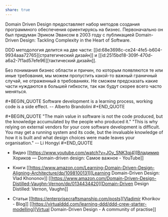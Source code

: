 ```yaml
---
share: true
---
```


Domain Driven Design предоставляет набор методов создания программного обеспечения ориентируясь на бизнес. Первоначально он был придуман Эриком Эвансом в 2003 году с публикацией Domain-Driven Design: Tackling Complexity in the Heart of Software.

DDD методология делится на две части: [[id:68e3698c-ce24-4fe5-b604-9934aaa72765][стратегический дизайн]] и [[id:2515bd18-309f-470d-a6a2-7f1ad57efe96][тактический дизайн]].

Без понимания бизнес области и причин, по которым появляются те или иные требования, мы можем пропустить какой-то важный граничный случай, не отраженный в требованиях. Не сможем предсказать какие части нуждаются в большей гибкости, так как будут скорее всего часто меняться.

#+BEGIN_QUOTE
Software development is a learning process, working code is a side effect. -- Alberto Brandolini
#+END_QUOTE

#+BEGIN_QUOTE
"The main value in software is not the code produced, but the knowledge accumulated by the people who produced it."
"This is why relying on external vendors for your core software development is difficult. You may get a running system and its code, but the invaluable knowledge of how it is built and what design choices were made leaves your organisation." -- Li Hongyi
#+END_QUOTE

* Видео
[[https://www.youtube.com/watch?v=JOy_SNK3qj4][Владимир Хориков — Domain-driven design: Cамое важное - YouTube]]

* Книги
[[https://www.amazon.com/Learning-Domain-Driven-Design-Aligning-Architecture/dp/1098100131][Learning Domain-Driven Design: Vlad Khononov]]
[[https://www.amazon.com/Domain-Driven-Design-Distilled-Vaughn-Vernon/dp/0134434420][Domain-Driven Design Distilled: Vernon, Vaughn]]

* Статьи
[[https://enterprisecraftsmanship.com/posts][Vladimir Khorikov - Blog]]
[[https://virtualddd.com/learning-ddd/ddd-crew-starter-modelling][Virtual Domain-Driven Design - A community of practise]]
